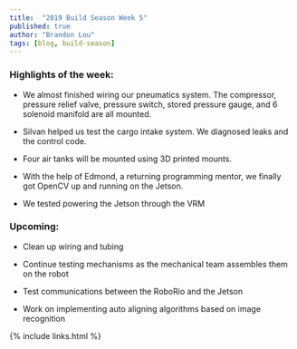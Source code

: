 ```yaml
---
title:  "2019 Build Season Week 5"
published: true
author: "Brandon Lou"
tags: [blog, build-season]
---
```

### Highlights of the week:

- We almost finished wiring our pneumatics system. The compressor, pressure relief valve, pressure switch, stored pressure gauge, and 6 solenoid manifold are all mounted.

- Silvan helped us test the cargo intake system. We diagnosed leaks and the control code.

- Four air tanks will be mounted using 3D printed mounts.

- With the help of Edmond, a returning programming mentor, we finally got OpenCV up and running on the Jetson.

- We tested powering the Jetson through the VRM

### Upcoming:

- Clean up wiring and tubing

- Continue testing mechanisms as the mechanical team assembles them on the robot

- Test communications between the RoboRio and the Jetson

- Work on implementing auto aligning algorithms based on image recognition

{% include links.html %}
